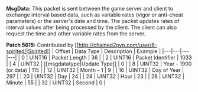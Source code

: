 **MsgData:** This packet is sent between the game server and client to exchange interval based data, such as variable rates (vigor or anti-cheat parameters) or the server's date and time. The packet updates rates of interval values after being processed by the client. The client can also request the time and other variable rates from the server.

**Patch 5615:** Contributed by [[http://chained2pvp.com/user/8-spirited/|Spirited]]
| Offset | Data Type | Description | Example |
|---|---|---|---|
| 0 | UINT16 | Packet Length | 36 |
| 2 | UINT16 | Packet Identifier | 1033 |
| 4 | UINT32 | [[msgdatatype|Update Type]] | 0 |
| 8 | UINT32 | Year - 1900 (or data) | 115 |
| 12 | UINT32 | Month - 1 | 9 |
| 16 | UINT32 | Day of Year | 297 |
| 20 | UINT32 | Day | 24 |
| 24 | UINT32 | Hour | 23 |
| 28 | UINT32 | Minute | 55 |
| 32 | UINT32 | Second | 0 |
